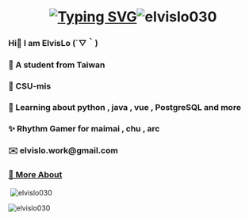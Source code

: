 <h1 align="center"><a href="https://git.io/typing-svg"><img src="https://readme-typing-svg.demolab.com?font=Winky+Rough&weight=500&size=30&pause=1000&center=true&vCenter=true&width=440&lines=meow+(+*%EF%BD%80%CF%89%C2%B4);I+am+ElvisLo+%CA%95+%E2%80%A2%E1%B4%A5%E2%80%A2%CA%94;A+Rhythm+Gamer;orange+cat+not+fat+(*%2F%CF%89%EF%BC%BC*)" alt="Typing SVG" /></a><img src="https://komarev.com/ghpvc/?username=elvislo030&label=Profile%20views&color=0e75b6&style=flat" alt="elvislo030" /></h1>

<h3>Hi👋 I am ElvisLo (´▽｀)</h3>
<h3>📌 A student from Taiwan</h3>
<h3>🏫 CSU-mis</h3>
<h3>📖 Learning about python , java , vue , PostgreSQL and more</h3>
<h3>✨ Rhythm Gamer for maimai , chu , arc</h3>
<h3>✉️ elvislo.work@gmail.com</h3>
<h3><a href="https://elvislo030.notion.site/?pvs=4">🐶 More About</a></h3>



<p>&nbsp;<img align="center" src="https://github-readme-stats.vercel.app/api?username=elvislo030&show_icons=true&locale=en" alt="elvislo030" /></p>
<p><img align="center" src="https://github-readme-streak-stats.herokuapp.com/?user=elvislo030&" alt="elvislo030" /> </p>
